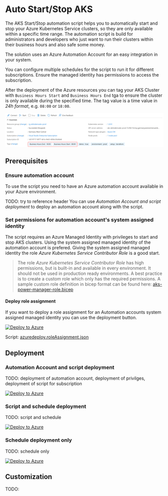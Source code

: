 # Auto Start/Stop AKS

The AKS Start/Stop automation script helps you to automatically start and stop your Azure Kubernetes Service clusters, so they are only available within a specific time range. The automation script is build for administrators and developers who just want to run their clusters within their business hours and also safe some money.

The solution uses an Azure Automation Account for an easy integration in your system.

You can configure multiple schedules for the script to run it for different subscriptions. Ensure the managed identity has permissions to access the subscription.

After the deployment of the Azure resources you can tag your AKS Cluster with `Business Hours Start` and `Business Hours End` tga to ensure the cluster is only available during the specified time. The tag value is a time value in *24h format*, e.g. `08:00` or `18:00`.

![AKS resource tags](static/k8s-resource-tagging.png)

## Prerequisites

### Ensure automation account

To use the script you need to have an Azure automation account available in your Azure environment.

TODO: try to reference header
You can use *Automation Account and script deployment* to deploy an automation account along with the script.

### Set permissions for automation account's system assigned identity

The script requires an Azure Managed Identity with privileges to start and stop AKS clusters. Using the system assigned managed identity of the automation account is prefered. Giving the system assigned managed identity the role *Azure Kubernetes Service Contributor Role* is a good start.

> The role *Azure Kubernetes Service Contributor Role* has high permissions, but is built-in and available in every environment. It should not be used in production ready environments. A best practice is to create a custom role which only has the required permissions. A sample custom role definition in bicep format can be found here: [aks-power-manager-role.bicep](aks-power-manager-role.bicep)

#### Deploy role assignment

If you want to deploy a role assignment for an Automation accounts system assigned managed identity you can use the deployment button.

[![Deploy to Azure](https://aka.ms/deploytoazurebutton)](https://portal.azure.com/#create/Microsoft.Template/uri/https%3A%2F%2Fraw.githubusercontent.com%2Fdaniellindemann%2Fazure-automation%2Fdev%2Faks-start-stop%2Faks-start-stop%2Fazuredeploy.roleAssignment.json)

Script: [azuredeploy.roleAssignment.json](azuredeploy.roleAssignment.json)

## Deployment

### Automation Account and script deployment

TODO: deployment of automation account, deployment of privilges, deployment of script for subscription

[![Deploy to Azure](https://aka.ms/deploytoazurebutton)](https://portal.azure.com/#create/Microsoft.Template/uri/https%3A%2F%2Fraw.githubusercontent.com%2Fdaniellindemann%2Fazure-automation%2Fdev%2Faks-start-stop%2Faks-start-stop%2Fazuredeploy.full.json)

### Script and schedule deployment

TODO: script and schedule

[![Deploy to Azure](https://aka.ms/deploytoazurebutton)](https://portal.azure.com/#create/Microsoft.Template/uri/https%3A%2F%2Fraw.githubusercontent.com%2Fdaniellindemann%2Fazure-automation%2Fdev%2Faks-start-stop%2Faks-start-stop%2Fazuredeploy.runbookAndSchedule.json)

### Schedule deployment only

TODO: schedule only

[![Deploy to Azure](https://aka.ms/deploytoazurebutton)](https://portal.azure.com/#create/Microsoft.Template/uri/https%3A%2F%2Fraw.githubusercontent.com%2Fdaniellindemann%2Fazure-automation%2Fdev%2Faks-start-stop%2Faks-start-stop%2Fazuredeploy.scheduleOnly.json)




## Customization

TODO:
